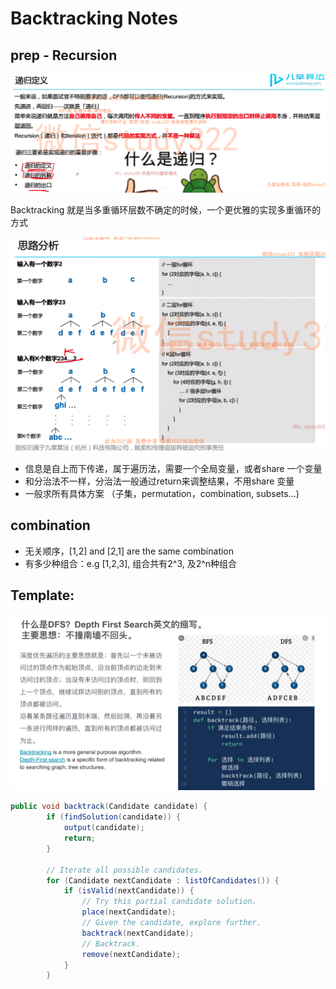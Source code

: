 # Backtracking Notes

## prep - Recursion

![alt text](image.png)

Backtracking 就是当多重循环层数不确定的时候，一个更优雅的实现多重循环的方式

![alt text](<屏幕截图 2025-05-24 100735.png>)

- 信息是自上而下传递，属于遍历法，需要一个全局变量，或者share 一个变量
- 和分治法不一样，分治法一般通过return来调整结果，不用share 变量
- 一般求所有具体方案 （子集，permutation，combination, subsets...)

## combination

- 无关顺序，[1,2] and [2,1] are the same combination
- 有多少种组合：e.g [1,2,3], 组合共有2^3, 及2^n种组合  


##  Template:
![alt text](image-5.png)

```java
public void backtrack(Candidate candidate) {
        if (findSolution(candidate)) {
            output(candidate);
            return;
        }

        // Iterate all possible candidates.
        for (Candidate nextCandidate : listOfCandidates()) {
            if (isValid(nextCandidate)) {
                // Try this partial candidate solution.
                place(nextCandidate);
                // Given the candidate, explore further.
                backtrack(nextCandidate);
                // Backtrack.
                remove(nextCandidate);
            }
        }
```